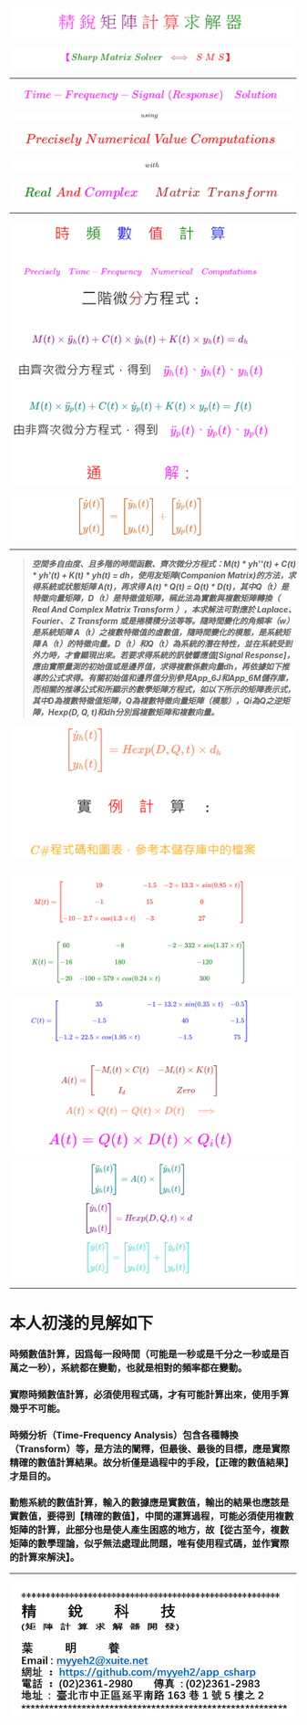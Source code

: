 <!--  App_48 儲存庫  
# \[{  \color{Fuchsia}精\;銳\; \color{Purple}矩\;陣\;  \color{Red}計\;算\; \color{Green} 求\;解\;器  }\] 
-->
![](Images/11-10-01.png)

<!--         
#### \[{  \color{Fuchsia} 【 \color{Green}  Sharp \; Matrix \; Solver \;  \color{Brown} \iff  \;  \color{Red} S\;M\;S】 }\]  
-->  
![](Images/11-10-02.png)  

---

<!--   
## \[{ \color{Fuchsia} Time-Frequency-Signal \;(Response) \quad Solution  }\] 
-->
![](Images/11-30-01.png)

<!--     ##### \[ using \]   -->
![](Images/11-30-07.png)

<!--   
## \[  \color{Red} Precisely \; Numerical \; Value \; Computations  \]  
-->  
![](Images/11-30-02.png)

<!--     ##### \[ with \]   -->
![](Images/11-30-08.png)

<!--   
## \[{ \color{Green} Real \; \color{Red} And \; \color{magenta} Complex \quad \; \color{Brown} Matrix \;\; Transform  }\] 
-->
![](Images/11-30-03.png)

---
<!--       
# \[{\color{Red}時\quad\color{Green}頻\quad\color{Blue}數\quad\color{Red}值\quad\color{Green}計\quad\color{Blue}算}\]  

#### \[{\color{Fuchsia}Precisely \quad Time-Frequency \quad Numerical \quad Computations}\]

# \[{二階微\color{Brown}分\color{Black}方程式:}\]  

### \[{\color{Purple}M(t) \times \ddot{y}_h(t) + C(t) \times \dot{y}_h(t) + K(t) \times y_h(t) = d_h}\]
-->
![](Images/24-10-13-1.png)

<!--       
## \[{由齊次微分方程式，得到\quad \color{Fuchsia} \ddot{y}_h(t)、\dot{y}_h(t)、y_h(t)}\]  

### \[{\color{Teal}M(t) \times \ddot{y}_p(t) + C(t) \times \dot{y}_p(t) + K(t) \times y_p(t) = f(t)}\]  

## \[{由非齊次微分方程式，得到\quad \color{Fuchsia} \ddot{y}_p(t)、\dot{y}_p(t)、y_p(t)}\]

# \[{\color{Red}通\qquad \qquad\color{Fuchsia}解 ：}\]
-->
![](Images/24-10-13-2.png)

<!--        
### \[{ \color{Chocolate} \begin{bmatrix} \dot{y}(t) \\\\ y(t) \end{bmatrix} = \begin{bmatrix} \dot{y}_h(t) \\\\ y_h(t) \end{bmatrix} + \begin{bmatrix} \dot{y}_p(t) \\\\ y_p(t) \end{bmatrix} }\]
-->
![](Images/24-10-13-3.png)

---

> ***空間多自由度、且多階的時間函數、齊次微分方程式：M(t) * yh''(t) + C(t) * yh'(t) + K(t) * yh(t) = dh，使用友矩陣(Companion Matrix)的方法，求得系統或狀態矩陣 A(t)，再求得 A(t) * Q(t) = Q(t) * D(t)，其中Q（t）是特徵向量矩陣，D（t）是特徵值矩陣，稱此法為實數與複數矩陣轉換（ Real And Complex Matrix Transform ），本求解法可對應於 Laplace、 Fourier、 Z Transform 或是捲積積分法等等。隨時間變化的角頻率（w）是系統矩陣 A（t）之複數特徵值的虛數值，隨時間變化的模態，是系統矩陣 A（t）的特徵向量。D（t）和Q（t）為系統的潛在特性，並在系統受到外力時，才會顯現出來。若要求得系統的訊號響應值[Signal Response]，應由實際量測的初始值或是邊界值，求得複數係數向量dh，再依據如下推導的公式求得。有關初始值和邊界值分別參見App_6J和App_6M儲存庫，而相關的推導公式和所顯示的數學矩陣方程式，如以下所示的矩陣表示式，其中D為複數特徵值矩陣，Q為複數特徵向量矩陣（模態），Qi為Q之逆矩陣，Hexp(D, Q, t)和dh分別爲複數矩陣和複數向量。***  

<!--      
## \[{\color{Coral} \begin{bmatrix} \dot{y}_h(t) \\\\ y_h(t) \end{bmatrix} =  Hexp(D, Q, t) \times d_h }\]

# \[{實 \quad \color{Red} 例 \quad 計 \quad \color{Black} 算 \quad :}\]  

## \[{ \color{Orange}C\#程式碼和圖表，參考本儲存庫中的檔案}\]
-->

![](Images/24-10-13-4.png)

##
<!--     
###### \[{ \color{Red} M(t) = \begin{bmatrix} 19 & -1.5 & -2+13.3 \times sin(0.85 \times t) \\\\ -1 & 15 & 0 \\\\ -10-2.7 \times cos(1.3 \times t) & -3 & 27 \end{bmatrix} }\]

###### \[{ \color{Green} K(t) = \begin{bmatrix} 60 & -8 & -2-332 \times sin(1.37 \times t) \\\\ -16 & 180 & -120 \\\\ -20 & -100+579 \times cos(0.24 \times t) & 300 \end{bmatrix} }\]
-->

![](Images/24-10-13-5.png)

<!--       
###### \[{ \color{Blue} C(t) = \begin{bmatrix} 35 & -1-13.2 \times sin(0.35 \times t) & -0.5 \\\\ -1.5 & 40 & -1.5 \\\\ -1.2+22.5 \times cos(1.95 \times t) & -1.5 & 75 \end{bmatrix} }\]

#### \[{ \color{Brown} A(t) = \begin{bmatrix} -M_i(t) \times C(t) & -M_i(t) \times K(t) \\\\ I_d & Zero \end{bmatrix} }\]

### \[{ \color{Coral} A(t) \times Q(t) = Q(t) \times D(t) \quad \Longrightarrow   }\]

# \[{ \color{Fuchsia} A(t) = Q(t) \times D(t) \times Q_i(t) }\]
-->
![](Images/24-10-13-6.png)

<!--      
#### \[{ \color{Teal} \begin{bmatrix} \ddot{y}_h(t) \\\\ \dot{y}_h(t) \end{bmatrix} = A(t) \times \begin{bmatrix} \dot{y}_h(t) \\\\ y_h(t) \end{bmatrix} }\]

#### \[{ \color{Purple} \begin{bmatrix} \dot{y}_h(t) \\\\ y_h(t) \end{bmatrix} = Hexp(D, Q, t)  \times d }\]

#### \[{ \color{Turquoise} \begin{bmatrix} \dot{y}(t) \\\\ y(t) \end{bmatrix} = \begin{bmatrix} \dot{y}_h(t) \\\\ y_h(t) \end{bmatrix} + \begin{bmatrix} \dot{y}_p(t) \\\\ y_p(t) \end{bmatrix} }\]
-->
![](Images/24-10-13-7.png)

---

# 本人初淺的見解如下

### **時頻數值計算，因爲每一段時間（可能是一秒或是千分之一秒或是百萬之一秒），系統都在變動，也就是相對的頻率都在變動。**

### **實際時頻數值計算，必須使用程式碼，才有可能計算出來，使用手算幾乎不可能。**  

### **時頻分析（Time-Frequency Analysis）包含各種轉換（Transform）等，是方法的闡釋，但最後、最後的目標，應是實際精確的數值計算結果。故分析僅是過程中的手段，【正確的數值結果】才是目的。**

### **動態系統的數值計算，輸入的數據應是實數值，輸出的結果也應該是實數值，要得到【精確的數值】，中間的運算過程，可能必須使用複數矩陣的計算，此部分也是使人產生困惑的地方，故【從古至今，複數矩陣的數學理論，似乎無法處理此問題，唯有使用程式碼，並作實際的計算來解決】。**

---

![](Images/name_card.png)